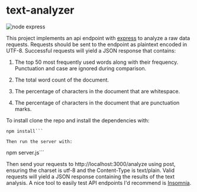 # text-analyzer

![node express](https://img.shields.io/node/v/express)

This project implements an api endpoint with [express](http://expressjs.com/) to analyze a raw data requests.  Requests should be sent to the endpoint as plaintext encoded in UTF-8.  Successful requests will yield a JSON response that contains:

1. The top 50 most frequently used words along with their frequency.  Punctuation and case are ignored during comparison.

2. The total word count of the document.

3. The percentage of characters in the document that are whitespace.

4. The percentage of characters in the document that are punctuation marks.

To install clone the repo and install the dependencies with:

```
npm install```

Then run the server with:
```
npm server.js```

Then send your requests to http://localhost:3000/analyze using post, ensuring the charset is utf-8 and the Content-Type is text/plain.  Valid requests will yield a JSON response containing the results of the text analysis.  A nice tool to easily test API endpoints I'd recommend is [Insomnia](https://insomnia.rest/).
